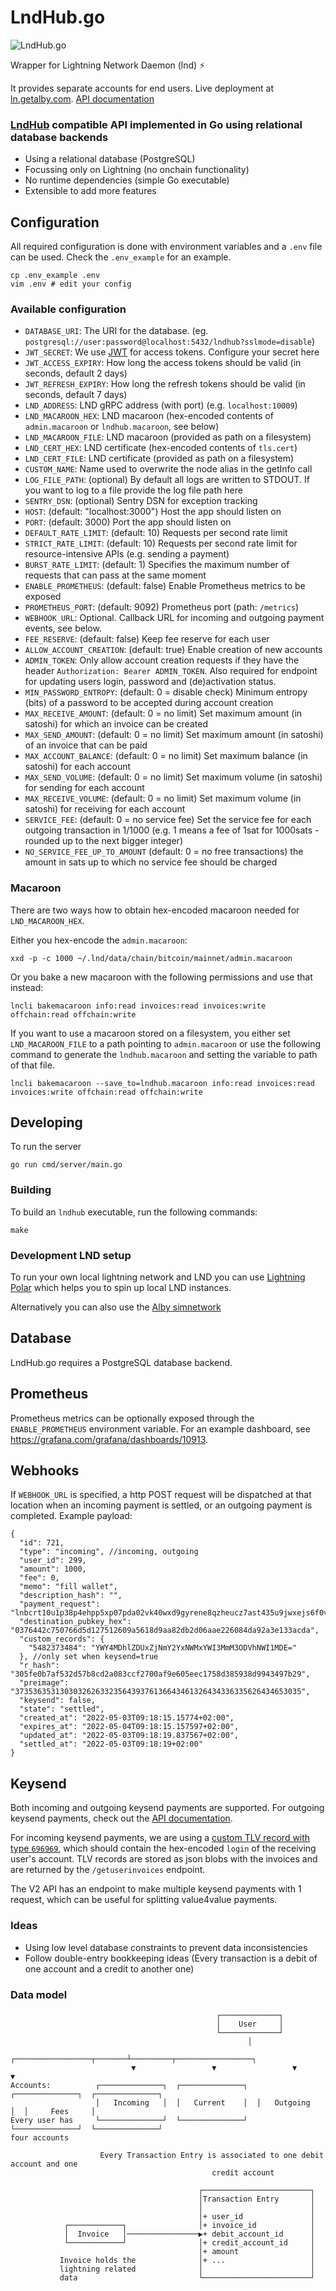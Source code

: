 # LndHub.go

![LndHub.go](static/img/logo.png)

Wrapper for Lightning Network Daemon (lnd) ⚡

It provides separate accounts for end users.
Live deployment at [ln.getalby.com](https://ln.getalby.com).
[API documentation](https://ln.getalby.com/swagger/index.html)

### [LndHub](https://github.com/BlueWallet/LndHub) compatible API implemented in Go using relational database backends

* Using a relational database (PostgreSQL)
* Focussing only on Lightning (no onchain functionality)
* No runtime dependencies (simple Go executable)
* Extensible to add more features

## Configuration

All required configuration is done with environment variables and a `.env` file can be used.
Check the `.env_example` for an example.

```shell
cp .env_example .env
vim .env # edit your config
```

### Available configuration

+ `DATABASE_URI`: The URI for the database. (eg. `postgresql://user:password@localhost:5432/lndhub?sslmode=disable`)
+ `JWT_SECRET`: We use [JWT](https://jwt.io/) for access tokens. Configure your secret here
+ `JWT_ACCESS_EXPIRY`: How long the access tokens should be valid (in seconds, default 2 days)
+ `JWT_REFRESH_EXPIRY`: How long the refresh tokens should be valid (in seconds, default 7 days)
+ `LND_ADDRESS`: LND gRPC address (with port) (e.g. `localhost:10009`)
+ `LND_MACAROON_HEX`: LND macaroon (hex-encoded contents of `admin.macaroon` or `lndhub.macaroon`, see below)
+ `LND_MACAROON_FILE`: LND macaroon (provided as path on a filesystem)
+ `LND_CERT_HEX`: LND certificate (hex-encoded contents of `tls.cert`)
+ `LND_CERT_FILE`: LND certificate (provided as path on a filesystem)
+ `CUSTOM_NAME`: Name used to overwrite the node alias in the getInfo call
+ `LOG_FILE_PATH`: (optional) By default all logs are written to STDOUT. If you want to log to a file provide the log file path here
+ `SENTRY_DSN`: (optional) Sentry DSN for exception tracking
+ `HOST`: (default: "localhost:3000") Host the app should listen on
+ `PORT`: (default: 3000) Port the app should listen on
+ `DEFAULT_RATE_LIMIT`: (default: 10) Requests per second rate limit
+ `STRICT_RATE_LIMIT`: (default: 10) Requests per second rate limit for resource-intensive APIs (e.g. sending a payment)
+ `BURST_RATE_LIMIT`: (default: 1) Specifies the maximum number of requests that can pass at the same moment
+ `ENABLE_PROMETHEUS`: (default: false) Enable Prometheus metrics to be exposed
+ `PROMETHEUS_PORT`: (default: 9092) Prometheus port (path: `/metrics`)
+ `WEBHOOK_URL`: Optional. Callback URL for incoming and outgoing payment events, see below.
+ `FEE_RESERVE`: (default: false) Keep fee reserve for each user
+ `ALLOW_ACCOUNT_CREATION`: (default: true) Enable creation of new accounts
+ `ADMIN_TOKEN`: Only allow account creation requests if they have the header `Authorization: Bearer ADMIN_TOKEN`. Also required for endpoint for updating users login, password and (de)activation status.
+ `MIN_PASSWORD_ENTROPY`: (default: 0 = disable check) Minimum entropy (bits) of a password to be accepted during account creation
+ `MAX_RECEIVE_AMOUNT`: (default: 0 = no limit) Set maximum amount (in satoshi) for which an invoice can be created
+ `MAX_SEND_AMOUNT`: (default: 0 = no limit) Set maximum amount (in satoshi) of an invoice that can be paid
+ `MAX_ACCOUNT_BALANCE`: (default: 0 = no limit) Set maximum balance (in satoshi) for each account
+ `MAX_SEND_VOLUME`: (default: 0 = no limit) Set maximum volume (in satoshi) for sending for each account
+ `MAX_RECEIVE_VOLUME`: (default: 0 = no limit) Set maximum volume (in satoshi) for receiving for each account
+ `SERVICE_FEE`: (default: 0 = no service fee) Set the service fee for each outgoing transaction in 1/1000 (e.g. 1 means a fee of 1sat for 1000sats - rounded up to the next bigger integer)
+ `NO_SERVICE_FEE_UP_TO_AMOUNT` (default: 0 = no free transactions) the amount in sats up to which no service fee should be charged

### Macaroon

There are two ways how to obtain hex-encoded macaroon needed for `LND_MACAROON_HEX`.

Either you hex-encode the `admin.macaroon`:

```
xxd -p -c 1000 ~/.lnd/data/chain/bitcoin/mainnet/admin.macaroon
```

Or you bake a new macaroon with the following permissions and use that instead:

```
lncli bakemacaroon info:read invoices:read invoices:write offchain:read offchain:write
```

If you want to use a macaroon stored on a filesystem, you either set `LND_MACAROON_FILE` to a path pointing to `admin.macaroon`
or use the following command to generate the `lndhub.macaroon` and setting the variable to path of that file.

```
lncli bakemacaroon --save_to=lndhub.macaroon info:read invoices:read invoices:write offchain:read offchain:write
```

## Developing
To run the server
```shell
go run cmd/server/main.go
```

### Building

To build an `lndhub` executable, run the following commands:

```shell
make
```

### Development LND setup

To run your own local lightning network and LND you can use [Lightning Polar](https://lightningpolar.com/) which helps you to spin up local LND instances.

Alternatively you can also use the [Alby simnetwork](https://github.com/getAlby/lightning-browser-extension/wiki/Test-setup)

## Database

LndHub.go requires a PostgreSQL database backend.

## Prometheus

Prometheus metrics can be optionally exposed through the `ENABLE_PROMETHEUS` environment variable.
For an example dashboard, see https://grafana.com/grafana/dashboards/10913.

## Webhooks

If `WEBHOOK_URL` is specified, a http POST request will be dispatched at that location when an incoming payment is settled, or an outgoing payment is completed. Example payload:

```
{
  "id": 721,
  "type": "incoming", //incoming, outgoing
  "user_id": 299,
  "amount": 1000,
  "fee": 0,
  "memo": "fill wallet",
  "description_hash": "",
  "payment_request": "lnbcrt10u1p38p4ehpp5xp07pda02vk40wxd9gyrene8qzheucz7ast435u9jwxejs6f0v5sdqjve5kcmpqwaskcmr9wscqzpgxqyz5vqsp56nyve3v5fw306j74nmewv7t5ey3aer2khjrrwznh4k2vuw44unzq9qyyssqv2wq9hn7a39x8cvz9fvpzul87u4kc4edf0t6jukzvmx8v5swl3jqg8p3sh6czkepczcjkm523q9x8yswsastctnsns3q9d26szu703gpwh7a09",
  "destination_pubkey_hex": "0376442c750766d5d127512609a5618d9aa82db2d06aae226084da92a3e133acda",
  "custom_records": {
    "5482373484": "YWY4MDhlZDUxZjNmY2YxNWMxYWI3MmM3ODVhNWI1MDE="
  }, //only set when keysend=true
  "r_hash": "305fe0b7af532d57b8cd2a083ccf2700af9e605eec1758d385938d9943497b29",
  "preimage": "3735363531303032626332356439376136643461326434336335626434653035",
  "keysend": false,
  "state": "settled",
  "created_at": "2022-05-03T09:18:15.15774+02:00",
  "expires_at": "2022-05-04T09:18:15.157597+02:00",
  "updated_at": "2022-05-03T09:18:19.837567+02:00",
  "settled_at": "2022-05-03T09:18:19+02:00"
}
```

## Keysend

Both incoming and outgoing keysend payments are supported. For outgoing keysend payments, check out the [API documentation](https://ln.getalby.com/swagger/index.html#/Payment/post_keysend).

For incoming keysend payments, we are using a [custom TLV record with type `696969`](https://github.com/satoshisstream/satoshis.stream/blob/main/TLV_registry.md#field-696969---lnpay), which should contain the hex-encoded `login` of the receiving user's account. TLV records are stored as json blobs with the invoices and are returned by the `/getuserinvoices` endpoint.

The V2 API has an endpoint to make multiple keysend payments with 1 request, which can be useful for splitting value4value payments.

### Ideas

+ Using low level database constraints to prevent data inconsistencies
+ Follow double-entry bookkeeping ideas (Every transaction is a debit of one account and a credit to another one)

### Data model

```
                                              ┌─────────────┐
                                              │    User     │
                                              └─────────────┘
                                                     │
                           ┌─────────────────┬───────┴─────────┬─────────────────┐
                           ▼                 ▼                 ▼                 ▼
Accounts:          ┌──────────────┐  ┌──────────────┐  ┌──────────────┐  ┌──────────────┐
                   │   Incoming   │  │   Current    │  │   Outgoing   │  │     Fees     │
Every user has     └──────────────┘  └──────────────┘  └──────────────┘  └──────────────┘
four accounts

                    Every Transaction Entry is associated to one debit account and one
                                             credit account

                                          ┌────────────────────────┐
                                          │Transaction Entry       │
                                          │                        │
                                          │+ user_id               │
            ┌────────────┐                │+ invoice_id            │
            │  Invoice   │────────────────▶+ debit_account_id      │
            └────────────┘                │+ credit_account_id     │
                                          │+ amount                │
           Invoice holds the              │+ ...                   │
           lightning related              │                        │
           data                           └────────────────────────┘

```
